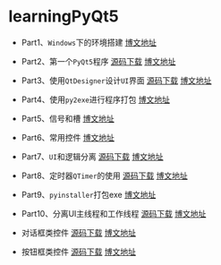 # learningPyQt5

* Part1、`Windows`下的环境搭建  [博文地址](https://xugaoxiang.com/2019/12/04/pyqt5-1-env/)

* Part2、第一个`PyQt5`程序  [源码下载](part2_第一个PyQt5程序)  [博文地址](https://xugaoxiang.com/2019/12/04/pyqt5-2-helloworld/)

* Part3、使用`QtDesigner`设计`UI`界面  [源码下载](part3_使用QtDesigner设计UI界面)  [博文地址](https://xugaoxiang.com/2019/12/04/pyqt5-3-qtdesigner/)

* Part4、使用`py2exe`进行程序打包  [博文地址](https://xugaoxiang.com/2015/07/13/PyQt5%E7%B3%BB%E5%88%97%E6%95%99%E7%A8%8B(%E5%9B%9B)%E7%94%A8py2exe%E8%BF%9B%E8%A1%8C%E7%A8%8B%E5%BA%8F%E6%89%93%E5%8C%85/)

* Part5、信号和槽  [博文地址](https://xugaoxiang.com/2019/12/04/pyqt5-6-signal-slot/)

* Part6、常用控件  [博文地址](https://xugaoxiang.com/2017/06/12/PyQt5%E7%B3%BB%E5%88%97%E6%95%99%E7%A8%8B(%E5%85%AD)%E5%B8%B8%E7%94%A8%E6%8E%A7%E4%BB%B6/)

* Part7、`UI`和逻辑分离  [源码下载](part7_UI与逻辑分离)  [博文地址](https://xugaoxiang.com/2019/12/04/pyqt5-7-ui-logical/)

* Part8、定时器`QTimer`的使用  [源码下载](part8_定时器QTimer的使用)  [博文地址](https://xugaoxiang.com/2019/12/04/pyqt5-5-qtimer/)

* Part9、`pyinstaller`打包exe  [博文地址](https://xugaoxiang.com/2019/12/04/pyqt5-4-pyinstaller/)

* Part10、分离UI主线程和工作线程	[源码下载](part10_分离UI主线程和工作线程)  [博文地址](https://xugaoxiang.com/2019/12/04/pyqt5-8-main-sub-thread/)

* 对话框类控件	[源码下载](QDialog)  [博文地址](https://xugaoxiang.com/2020/04/12/pyqt5-10-dialog/)

* 按钮框类控件	[源码下载](QAbstractButton)  [博文地址](https://xugaoxiang.com/2020/04/12/pyqt5-11-button/)
